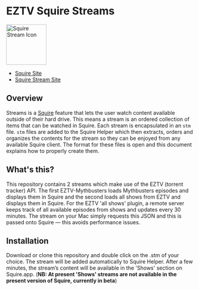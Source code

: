 # EZTV Squire Streams

<img src="https://s3.amazonaws.com/Squire_Contents/sites+resources/github+streamers/stream_icon.png" width="108" height="108" alt="Squire Stream Icon"/>

- [Squire Site](http://www.squireapp.com)
- [Squire Stream Site](http://squireapp.com/streams/)

## Overview
Streams is a [Squire](http://www.squireapp.com) feature that lets the user watch content available outside of their hard drive. This means a stream is an ordered collection of items that can be watched in Squire. Each stream is encapsulated in an ```stm``` file. ```stm``` files are added to the Squire Helper which then extracts, orders and organizes the contents for the stream so they can be enjoyed from any available Squire client. The format for these files is open and this document explains how to properly create them.

## What's this? 
This repository contains 2 streams which make use of the EZTV (torrent tracker) API. The first EZTV-Mythbusters loads Mythbusters episodes and displays them in Squire and the second loads all shows from EZTV and displays them in Squire. For the EZTV 'all shows' plugin, a remote server keeps track of all available episodes from shows and updates every 30 minutes. The stream on your Mac simply requests this JSON and this is passed onto Squire — this avoids performance issues. 

## Installation
Download or clone this repository and double click on the .stm of your choice. The stream will be added automatically to Squire Helper. After a few minutes, the stream’s content will be available in the 'Shows' section on Squire.app. (**NB: At present 'Shows' streams are not available in the present version of Squire, currently in beta**)